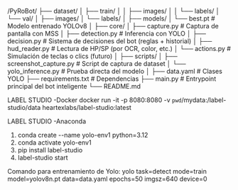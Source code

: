 /PyRoBot/
├── dataset/
│   ├── train/
│   │   ├── images/
│   │   └── labels/
│   └── val/
│       ├── images/
│       └── labels/
│
├── models/
│   └── best.pt                        # Modelo entrenado YOLOv8
│
├── core/
│   ├── capture.py                     # Captura de pantalla con MSS
│   ├── detection.py                   # Inferencia con YOLO
│   ├── decision.py                    # Sistema de decisiones del bot (reglas + historial)
│   ├── hud_reader.py                  # Lectura de HP/SP (por OCR, color, etc.)
│   └── actions.py                     # Simulación de teclas o clics (futuro)
│
├── scripts/
│   ├── screenshot_capture.py          # Script de captura de dataset
│   └── yolo_inference.py              # Prueba directa del modelo
│
├── data.yaml                          # Clases YOLO
├── requirements.txt                   # Dependencias
├── main.py                            # Entrypoint principal del bot inteligente
└── README.md





LABEL STUDIO -Docker
docker run -it -p 8080:8080 -v `pwd`/mydata:/label-studio/data heartexlabs/label-studio:latest

LABEL STUDIO -Anaconda
1. conda create --name yolo-env1 python=3.12
2. conda activate yolo-env1
3. pip install label-studio
4. label-studio start

Comando para entrenamiento de Yolo:
yolo task=detect mode=train model=yolov8n.pt data=data.yaml epochs=50 imgsz=640 device=0